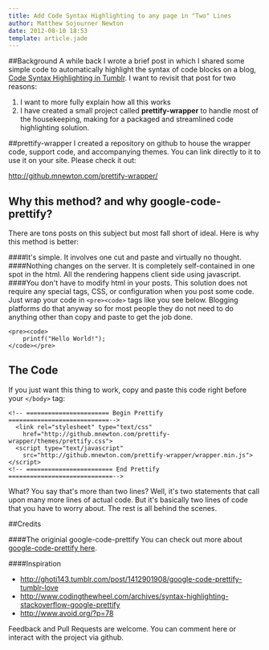 ```yaml
---
title: Add Code Syntax Highlighting to any page in "Two" Lines
author: Matthew Sojourner Newton
date: 2012-08-10 18:53
template: article.jade
---
```


##Background
A while back I wrote a brief post in which I shared some simple code to automatically highlight the syntax of code blocks on a blog, [Code Syntax Highlighting in Tumblr](/post/27497248050/code-syntax-highlighting-in-tumblr). I want to revisit that post for two reasons:

1. I want to more fully explain how all this works
2. I have created a small project called **prettify-wrapper** to handle most of the housekeeping, making for a packaged and streamlined code highlighting solution.

##prettify-wrapper
I created a repository on github to house the wrapper code, support code, and accompanying themes. You can link directly to it to use it on your site. Please check it out:

http://github.mnewton.com/prettify-wrapper/

## Why this method? and why google-code-prettify?
There are tons posts on this subject but most fall short of ideal. Here is why this method is better:

####It's simple. 
It involves one cut and paste and virtually no thought.
####Nothing changes on the server.
It is completely self-contained in one spot in the html. All the rendering happens client side using javascript.
####You don't have to modify html in your posts.
This solution does not require any special tags, CSS, or configuration when you post some code. Just wrap your code in `<pre><code>` tags like you see below. Blogging platforms do that anyway so for most people they do not need to do anything other than copy and paste to get the job done. 

    <pre><code>
        printf("Hello World!");
    </code></pre>

## The Code
If you just want this thing to work, copy and paste this code right before your `</body>` tag:

    <!-- ======================= Begin Prettify ============================-->
      <link rel="stylesheet" type="text/css" 
        href="http://github.mnewton.com/prettify-wrapper/themes/prettify.css">
      <script type="text/javascript"
        src="http://github.mnewton.com/prettify-wrapper/wrapper.min.js"></script>
    <!-- ======================== End Prettify =============================-->

What? You say that's more than two lines? Well, it's two statements that call upon many more lines of actual code. But it's basically two lines of code that you have to worry about. The rest is all behind the scenes.

##Credits

####The originial google-code-prettify
You can check out more about [google-code-prettify here](http://google-code-prettify.googlecode.com/svn/trunk/README.html).

####Inspiration

 * http://ghoti143.tumblr.com/post/1412901908/google-code-prettify-tumblr-love
 * http://www.codingthewheel.com/archives/syntax-highlighting-stackoverflow-google-prettify
 * http://www.avoid.org/?p=78

Feedback and Pull Requests are welcome. You can comment here or interact with the project via github.
